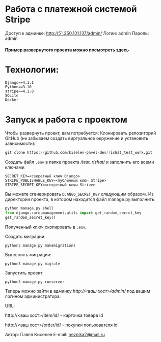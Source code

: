 # Работа с платежной системой Stripe

Доступ к админке:
http://51.250.101.137/admin/
Логин: admin
Пароль: admin

#### Пример развернутого проекта можно посмотреть [здесь](http://51.250.101.137/)

# Технологии:
    Django==4.1.1
    Python==3.10
    stripe==4.1.0
    SQLite
    Docker

# Запуск и работа с проектом
Чтобы развернуть проект, вам потребуется:
Клонировать репозиторий GitHub (не забываем создать виртуальное окружение и установить зависимости):
```python
git clone https://github.com/kiselev-pavel-dev/rishat_test_work.git
```
Создать файл ```.env``` в папке проекта _/test_rishat/_ и заполнить его всеми ключами:
```
SECRET_KEY=<секретный ключ Django>
STRIPE_PUBLISHABLE_KEY=<публичный ключ Stripe>
STRIPE_SECRET_KEY=<секретный ключ Stripe>
```
Вы можете сгенерировать ```DJANGO_SECRET_KEY``` следующим образом. 
Из директории проекта, в котором находится файл manage.py выполнить:
```python
python manage.py shell
from django.core.management.utils import get_random_secret_key  
get_random_secret_key()
```
Полученный ключ скопировать в ```.env```.

Создать миграции:

```
python3 manage.py makemigrations
```

Выполнить миграции:

```
python3 manage.py migrate
```

Запустить проект:

```
python3 manage.py runserver
```

Теперь можно зайти в админку _http://<ваш хост>/admin/_ под вашим логином администратора.

URL:

http://<ваш хост>/item/id/ - карточка товара id
    
http://<ваш хост>/order/id/ - покупки пользователя id


Автор: Павел Киселев
E-mail: neznika2@mail.ru
